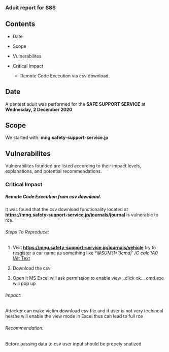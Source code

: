 ### Aduit report for SSS

## Contents
- Date

- Scope

- Vulnerabilites
  
 - Critical Impact
    - Remote Code Execution via csv download.


    
## Date
A pentest aduit was performed for the **SAFE SUPPORT SERVICE** at **Wednesday, 2 December 2020**

## Scope
We started with: **mng.safety-support-service.jp**

## Vulnerabilites
Vulnerabilites founded are listed according to their impact levels, explanations, and potential recommendations.

### Critical Impact
##### Remote Code Execution from csv download.
It was found that the csv download functionality located at **https://mng.safety-support-service.jp/journals/journal** is vulnerable to rce.

###### Steps To Reproduce:

1) Visit **https://mng.safety-support-service.jp/journals/vehicle** try to resgister a car name as something like **@SUM(1+1)*cmd|' /C calc'!A0**
[!Alt Text](https://i.ibb.co/jMPvzw4/cmd.png)

2) Download the csv

3) Open it MS Excel will ask permission to enable view ..click ok... cmd.exe will pop up 

###### Impact:
Attacker can make victim download csv file and if user is not very techincal he/she will enable the view mode in Excel thus can lead to full rce

###### Recommendation:
Before passing data to csv user input should be propely snatized 
